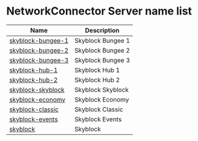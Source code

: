 # NetworkConnector Server name list

 Name | Description |
| ---- | ----------- |
| [skyblock-bungee-1](https://nc.skyblock.net/playercount/server/skyblock-bungee-1) | Skyblock Bungee 1 |
| [skyblock-bungee-2](https://nc.skyblock.net/playercount/server/skyblock-bungee-2) | Skyblock Bungee 2 |
| [skybIock-bungee-3](https://nc.skyblock.net/playercount/server/skybIock-bungee-3) | Skyblock Bungee 3 |
| [skyblock-hub-1](https://nc.skyblock.net/playercount/server/skyblock-hub-1) | Skyblock Hub 1 |
| [skyblock-hub-2](https://nc.skyblock.net/playercount/server/skyblock-hub-2) | Skyblock Hub 2 |
| [skyblock-skyblock](https://nc.skyblock.net/playercount/server/skyblock-skyblock) | Skyblock Skyblock |
| [skyblock-economy](https://nc.skyblock.net/playercount/server/skyblock-economy) | Skyblock Economy |
| [skyblock-classic](https://nc.skyblock.net/playercount/server/skyblock-classic) | Skyblock Classic |
| [skyblock-events](https://nc.skyblock.net/playercount/server/skyblock-events) | Skyblock Events |
| [skyblock](https://nc.skyblock.net/playercount/server/skyblock) | Skyblock |
